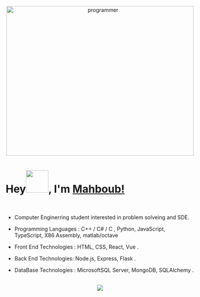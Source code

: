 <p align="center">

   <img src="https://user-images.githubusercontent.com/43186742/103646880-148be080-4f63-11eb-8f6f-39224f1b935e.png" alt="programmer" width="500" height="400">
   
   <!-- <img src=" https://user-images.githubusercontent.com/43186742/103647974-ce378100-4f64-11eb-8c84-086bf7c62819.gif" alt="programmer" width="500" height="400"> -->
 
  
</p>

# Hey<img src="https://user-images.githubusercontent.com/43186742/103648449-93821880-4f65-11eb-9ea7-34feb899661f.gif" width="60px">, I'm [Mahboub!](https://github.com/Mahboub99)

<br/>

- Computer Enginerring student interested in problem solveing and SDE.
 

- Programming Languages : C++ / C# / C , Python, JavaScript, TypeScript, X86 Assembly, matlab/octave

- Front End Technologies : HTML, CSS, React, Vue .

- Back End Technologies: Node.js, Express, Flask .

- DataBase Technologies : MicrosoftSQL Server, MongoDB, SQLAlchemy .

<br/>

<div align = center> <img src = "https://github-readme-stats.vercel.app/api?username=Mahboub99&show_icons=true&theme=dark"></img></div>
